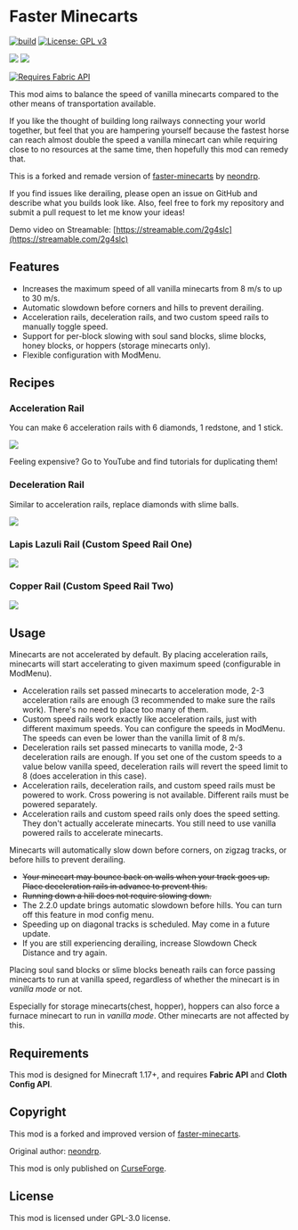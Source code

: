 # Faster Minecarts
[![build](https://github.com/fiddleyowl/faster-minecarts/actions/workflows/build.yml/badge.svg)](https://github.com/fiddleyowl/faster-minecarts/actions/workflows/build.yml)
[![License: GPL v3](https://img.shields.io/badge/License-GPLv3-blue.svg)](https://www.gnu.org/licenses/gpl-3.0)


[![](http://cf.way2muchnoise.eu/full_532511_downloads.svg)](https://www.curseforge.com/minecraft/mc-mods/faster-minecarts-2)
[![](http://cf.way2muchnoise.eu/versions/532511.svg)](https://www.curseforge.com/minecraft/mc-mods/faster-minecarts-2)

[![Requires Fabric API](https://i.ibb.co/16LQcDJ/Requires-Fabric-API.png)](https://www.curseforge.com/minecraft/mc-mods/fabric-api)

This mod aims to balance the speed of vanilla minecarts compared to the other means of transportation available.

If you like the thought of building long railways connecting your world together, but feel that you are hampering yourself because the fastest horse can reach almost double the speed a vanilla minecart can while requiring close to no resources at the same time, then hopefully this mod can remedy that.

This is a forked and remade version of [faster-minecarts](https://www.curseforge.com/minecraft/mc-mods/faster-minecarts) by [neondrp](https://www.curseforge.com/members/neondrp).

If you find issues like derailing, please open an issue on GitHub and describe what you builds look like. Also, feel free to fork my repository and submit a pull request to let me know your ideas!

Demo video on Streamable: [https://streamable.com/2g4slc](https://streamable.com/2g4slc)

## Features
* Increases the maximum speed of all vanilla minecarts from 8 m/s to up to 30 m/s.
* Automatic slowdown before corners and hills to prevent derailing.
* Acceleration rails, deceleration rails, and two custom speed rails to manually toggle speed.
* Support for per-block slowing with soul sand blocks, slime blocks, honey blocks, or hoppers (storage minecarts only).
* Flexible configuration with ModMenu.

## Recipes
### Acceleration Rail
You can make 6 acceleration rails with 6 diamonds, 1 redstone, and 1 stick.

![](https://i.ibb.co/Wxhbqh1/acceleration-rail-recipe.png)

Feeling expensive? Go to YouTube and find tutorials for duplicating them!

### Deceleration Rail
Similar to acceleration rails, replace diamonds with slime balls.

![](https://i.ibb.co/nMWhKJp/deceleration-rail-recipe.png)

### Lapis Lazuli Rail (Custom Speed Rail One)

![](https://i.ibb.co/S6v2xYG/custom-speed-rail-one-recipe.png)

### Copper Rail (Custom Speed Rail Two)

![](https://i.ibb.co/rdw8Bvj/custom-speed-rail-two-recipe.png)

## Usage
Minecarts are not accelerated by default. By placing acceleration rails, minecarts will start accelerating to given maximum speed (configurable in ModMenu).
* Acceleration rails set passed minecarts to acceleration mode, 2-3 acceleration rails are enough (3 recommended to make sure the rails work). There's no need to place too many of them.
* Custom speed rails work exactly like acceleration rails, just with different maximum speeds. You can configure the speeds in ModMenu. The speeds can even be lower than the vanilla limit of 8 m/s.
* Deceleration rails set passed minecarts to vanilla mode, 2-3 deceleration rails are enough. If you set one of the custom speeds to a value below vanilla speed, deceleration rails will revert the speed limit to 8 (does acceleration in this case).
* Acceleration rails, deceleration rails, and custom speed rails must be powered to work. Cross powering is not available. Different rails must be powered separately.
* Acceleration rails and custom speed rails only does the speed setting. They don't actually accelerate minecarts. You still need to use vanilla powered rails to accelerate minecarts.

Minecarts will automatically slow down before corners, on zigzag tracks, or before hills to prevent derailing.
* ~~Your minecart may bounce back on walls when your track goes up. Place deceleration rails in advance to prevent this.~~
* ~~Running down a hill does not require slowing down.~~
* The 2.2.0 update brings automatic slowdown before hills. You can turn off this feature in mod config menu.
* Speeding up on diagonal tracks is scheduled. May come in a future update.
* If you are still experiencing derailing, increase Slowdown Check Distance and try again.

Placing soul sand blocks or slime blocks beneath rails can force passing minecarts to run at vanilla speed, regardless of whether the minecart is in *vanilla mode* or not. 

Especially for storage minecarts(chest, hopper), hoppers can also force a furnace minecart to run in *vanilla mode*. Other minecarts are not affected by this.

## Requirements
This mod is designed for Minecraft 1.17+, and requires **Fabric API** and **Cloth Config API**.

## Copyright
This mod is a forked and improved version of [faster-minecarts](http://www.curseforge.com/minecraft/mc-mods/faster-minecarts).

Original author: [neondrp](https://www.curseforge.com/members/neondrp).

This mod is only published on [CurseForge](http://www.curseforge.com/minecraft/mc-mods/faster-minecarts-2).

## License
This mod is licensed under GPL-3.0 license. 

